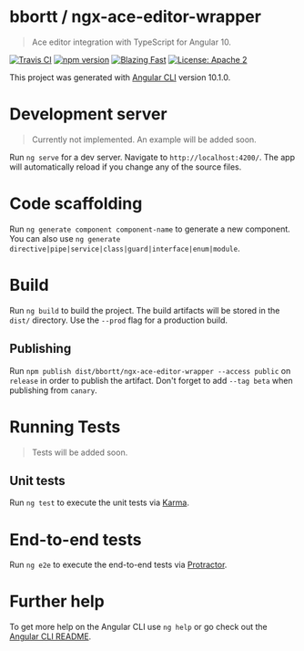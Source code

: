 # bbortt / ngx-ace-editor-wrapper

> Ace editor integration with TypeScript for Angular 10.

[![Travis CI](https://travis-ci.com/bbortt/ngx-ace-editor-wrapper.svg?branch=master)](https://travis-ci.com/bbortt/ngx-ace-editor-wrapper)
[![npm version](https://badge.fury.io/js/%40bbortt%2Fngx-ace-editor-wrapper.svg)](https://npmjs.org/package/@bbortt/ngx-ace-editor-wrapper)
[![Blazing Fast](https://img.shields.io/badge/speed-blazing%20%F0%9F%94%A5-brightgreen.svg?style=flat-square)](https://twitter.com/acdlite/status/974390255393505280)
[![License: Apache 2](https://img.shields.io/badge/License-Apache2-blue.svg)](https://opensource.org/licenses/Apache-2.0)

This project was generated with [Angular CLI](https://github.com/angular/angular-cli) version 10.1.0.

# Development server

> Currently not implemented. An example will be added soon.

Run `ng serve` for a dev server. Navigate to `http://localhost:4200/`. The app will automatically reload if you change any of the source files.

# Code scaffolding

Run `ng generate component component-name` to generate a new component. You can also use `ng generate directive|pipe|service|class|guard|interface|enum|module`.

# Build

Run `ng build` to build the project. The build artifacts will be stored in the `dist/` directory. Use the `--prod` flag for a production build.

## Publishing

Run `npm publish dist/bbortt/ngx-ace-editor-wrapper --access public` on `release` in order to publish the artifact. Don't forget to add `--tag beta` when publishing from `canary`.

# Running Tests

> Tests will be added soon.

## Unit tests

Run `ng test` to execute the unit tests via [Karma](https://karma-runner.github.io).

# End-to-end tests

Run `ng e2e` to execute the end-to-end tests via [Protractor](http://www.protractortest.org/).

# Further help

To get more help on the Angular CLI use `ng help` or go check out the [Angular CLI README](https://github.com/angular/angular-cli/blob/master/README.md).
